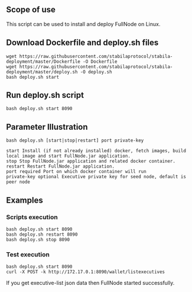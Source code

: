 ## Scope of use
This script can be used to install and deploy FullNode on Linux.

## Download Dockerfile and deploy.sh files

```shell
wget https://raw.githubusercontent.com/stabilaprotocol/stabila-deployment/master/Dockerfile -O Dockerfile
wget https://raw.githubusercontent.com/stabilaprotocol/stabila-deployment/master/deploy.sh -O deploy.sh
bash deploy.sh start
```
## Run deploy.sh script
```shell
bash deploy.sh start 8090
```

## Parameter Illustration

```shell
bash deploy.sh [start|stop|restart] port private-key

start Install (if not already installed) docker, fetch images, build local image and start FullNode.jar application.
stop Stop FullNode.jar application and related docker container.
restart Restart FullNode.jar application.
port required Port on which docker container will run
private-key optional Executive private key for seed node, default is peer node
```

## Examples

### Scripts execution

```shell
bash deploy.sh start 8090
bash deploy.sh restart 8090
bash deploy.sh stop 8090
```

### Test execution
```shell
bash deploy.sh start 8090
curl -X POST -k http://172.17.0.1:8090/wallet/listexecutives
```
If you get executive-list json data then FullNode started successfully.
